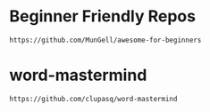 # Beginner Friendly Repos
    https://github.com/MunGell/awesome-for-beginners

# word-mastermind
    https://github.com/clupasq/word-mastermind